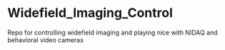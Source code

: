 # Widefield_Imaging_Control

Repo for controlling widefield imaging and playing nice with NIDAQ and behavioral video cameras
